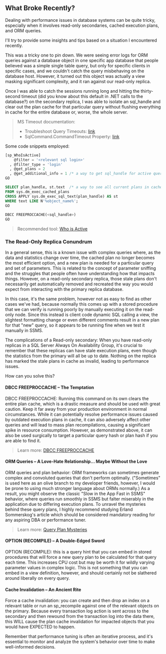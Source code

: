 ## What Broke Recently?

Dealing with performance issues in database systems can be quite tricky, especially when it involves read-only secondaries, cached execution plans, and ORM queries.

I'll try to provide some insights and tips based on a situation I encountered recently.

This was a tricky one to pin down. We were seeing error logs for ORM queries against a database object in one specific app database that people believed was a simple single table query, but only for specific clients in specific cases, and we couldn't catch the query misbehaving on the database host. However, it turned out this object was actually a view masking significant complexity, and it ran against our read-only replica.

Once I was able to catch the sessions running long and hitting the thirty-second timeout (did you know about this default in .NET calls to the database?) on the secondary replica, I was able to isolate an sql_handle and clear out the plan cache for that particular query without flushing everything in cache for the entire database or, worse, the whole server.

> MS Timeout documentation:
> - Troubleshoot Query Timeouts: [link](https://learn.microsoft.com/en-us/troubleshoot/sql/database-engine/performance/troubleshoot-query-timeouts)
> - SqlCommand.CommandTimeout Property: [link](https://learn.microsoft.com/en-us/dotnet/api/system.data.sqlclient.sqlcommand.commandtimeout?view=dotnet-plat-ext-7.0)

Some code snippets employed:

```sql
[sp_WhoIsActive]
    @filter = '<relevant sql login>'
  , @filter_type = 'login' 
  , @get_plans = 2 
  , @get_additional_info = 1 /* a way to get sql_handle for active queries */
GO

SELECT plan_handle, st.text  /* a way to see all current plans in cache and retrieve plan handles */
FROM sys.dm_exec_cached_plans
CROSS APPLY sys.dm_exec_sql_text(plan_handle) AS st
WHERE text LIKE N'%object_name%';
GO
  
DBCC FREEPROCCACHE(<sql_handle>)
GO
```

> Recommended tool: [Who is Active](http://whoisactive.com/)

### The Read-Only Replica Conundrum

In a general sense, this is a known issue with complex queries where, as the data and statistics change over time, the cached plan no longer becomes the most efficient option, and a new plan is needed for a particular query and set of parameters. This is related to the concept of parameter sniffing and the struggles that people often have understanding how that impacts things. However, on a read-only secondary replica, those stale plans don't necessarily get automatically removed and recreated the way you would expect from interacting with the primary replica database.

In this case, it's the same problem, however not as easy to find as other cases we've had, because normally this comes up with a stored procedure that we can verify is running poorly by manually executing it on the read-only node. Since this instead is client code dynamic SQL calling a view, the slightest formatting change or even different comments result in a new plan for that "new" query, so it appears to be running fine when we test it manually in SSMS.

The complications of a Read-only secondary: When you have read-only replicas in a SQL Server Always On Availability Group, it's crucial to remember that these replicas can have stale execution plans, even though the statistics from the primary will all be up to date. Nothing on the replica has marked the stale plans in cache as invalid, leading to performance issues.

How can you solve this?

#### DBCC FREEPROCCACHE – The Temptation

DBCC FREEPROCCACHE: Running this command on its own clears the entire plan cache, which is a drastic measure and should be used with great caution. Keep it far away from your production environment in normal circumstances. While it can potentially resolve performance issues caused by outdated execution plans in cache, it can also adversely affect other queries and will lead to mass plan recompilations, causing a significant spike in resource consumption. However, as demonstrated above, it can also be used surgically to target a particular query hash or plan hash if you are able to find it.

> Learn more: [DBCC FREEPROCCACHE](https://learn.microsoft.com/en-us/sql/t-sql/database-console-commands/dbcc-freeproccache-transact-sql?view=sql-server-ver16)

#### ORM Queries – A Love-Hate Relationship... Maybe Without the Love

ORM queries and plan behavior: ORM frameworks can sometimes generate complex and convoluted queries that don't perform optimally. ("Sometimes" is used here as an olive branch to my developer friends, however, I would be prone to using much stronger language about ORMs normally.) As a result, you might observe the classic "Slow in the App Fast in SSMS" behavior, where queries run smoothly in SSMS but falter miserably in the application due to differing execution plans. To unravel the mysteries behind these query plans, I highly recommend studying Erland Sommerskog's article which should be considered mandatory reading for any aspiring DBA or performance tuner.

> Learn more: [Query Plan Mysteries](https://sommarskog.se/query-plan-mysteries.html)

#### OPTION (RECOMPILE) – A Double-Edged Sword

OPTION (RECOMPILE): this is a query hint that you can embed in stored procedures that will force a new query plan to be calculated for that query each time. This increases CPU cost but may be worth it for wildly varying parameter values in complex logic. This is not something that you can embed in a view definition, however, and should certainly not be slathered around liberally on every query.

#### Cache Invalidation – An Ancient Rite

Force a cache invalidation: you can create and then drop an index on a relevant table or run an sp_recompile against one of the relevant objects on the primary. Because every transaction log action is sent across to the secondary and then rewound from the transaction log into the data there, this WILL cause the plan cache invalidation for impacted objects that you would have EXPECTED to happen.

Remember that performance tuning is often an iterative process, and it's essential to monitor and analyze the system's behavior over time to make well-informed decisions.